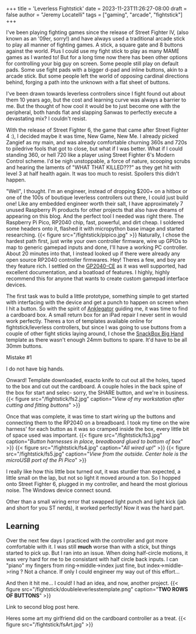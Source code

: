 +++
title = 'Leverless Fightstick'
date = 2023-11-23T11:26:27-08:00
draft = false
author = "Jeremy Locatelli"
tags = ["gaming", "arcade", "fightstick"]
+++

I've been playing fighting games since the release of Street Fighter IV, (also known as an '09er, sorry!) and have always used a traditional arcade stick
to play all manner of fighting games. A stick, a square gate and 8 buttons against the world. Plus I could use my fight stick to play as many MAME games as I wanted to! But for a long time now there has been other options for controlling your big guy on screen. Some people still play on default pads. Some use fight pads with a bigger d-pad and inline buttons, akin to a arcade stick. But some people left the world of opposing cardinal directions behind, forging a path into the unknown with a flat sheet of buttons. 

I've been drawn towards leverless controllers since I fight found out about them 10 years ago, but the cost and learning curve was always a barrier to me.
But the thought of how cool it would be to just become one with the peripheral, both hands flat and slapping Sanwas to perfectly execute a devastating mix? I couldn't resist. 

With the release of Street Fighter 6, the game that came after Street Fighter 4 :), I decided maybe it was time, New Game, New Me. I already picked Zangief as my main, and was already comfortable churning 360s and 720s to piledrive fools that got to close, but what if I was better. What if I could standing 360, or hell 720 like a player using Street Fighter 6's Modern Control scheme. I'd be nigh unstoppable, a force of nature, scooping scrubs and hearing the laments of "WHAT THAT KILLED???" as they get hit with level 3 at half health again. It was too much to resist. 
Spoilers this didn't happen.

"Well", I thought.
I'm an engineer, instead of dropping $200+ on a hitbox or one of the 100s of boutique leverless controllers out there, I could just build one!
Like any embedded engineer worth their salt, I have approximately 7 unused Raspberry Pi products for other projects that also have dreams of appearing on this blog. And the perfect tool I needed was right there. The Raspberry Pi Pico, RP2040 chip, fast, powerful, and dirt cheap. I soldered some headers onto it, flashed it with micropython base image and started researching. 
{{< figure src="/fightstick/pipico.jpg" >}}
Naturally, I chose the hardest path first, just write your own controller firmware, wire up GPIOs to map to generic gamepad inputs and done, I'll have a working PC controller. About 20 minutes into that, I instead looked up if there were already any open source RP2040 controller firmwares. Hey! Theres a few, and boy are they feature rich. I settled on the [GP2040-CE](https://github.com/OpenStickCommunity/GP2040-CE) as it was well supported, had excellent documentation, and a boatload of features. I highly, highly recommend this for anyone that wants to create custom gamepad interface devices. 

The first task was to build a little prototype, something simple to get started with interfacing with the device and get a punch to happen on screen when I hit a button. So with the spirit of [Anklegator](https://www.youtube.com/watch?v=iM_rHJM6pFQ) guiding me, it was time to find a cardboard box. A small return box for an iPad repair I never sent in would work perfectly. Theres a ton of templates available online for fightstick/leverless controllers, but since I was going to use buttons from a couple of other fight sticks laying around, I chose the [SnackBox Big Hand](https://focusattack.com/artwork-print-and-cut-for-junk-food-arcades-snackbox-button-only-big-hands-panel/) template as there wasn't enough 24mm buttons to spare. It'd have to be all 30mm buttons.

Mistake #1

I do not have big hands. 

Onward! Template downloaded, exacto knife to cut out all the holes, taped to the box and cut out the cardboard. A couple holes in the back spine of the box for start and selec- sorry, the SHARE button, and we're in business. 
{{< figure src="/fightstick/fs2.jpg" caption="*View of my workstation after cutting and fitting buttons*" >}}

Once that was complete, it was time to start wiring up the buttons and connecting them to the RP2040 on a breadboard. I took my time on the wire harness' for each button as it was so cramped inside the box, every little bit of space used was important.
{{< figure src="/fightstick/fs3.jpg" caption="*Button harnesses in place, breadboard glued to bottom of box*" >}}
{{< figure src="/fightstick/fs4.jpg" caption="*All wired up!*" >}}
{{< figure src="/fightstick/fs5.jpg" caption="*View from the outside. Center hole is the microUSB port of the Pi Pico*" >}}

I really like how this little box turned out, it was sturdier than expected, a little small on the lap, but not so light it moved around a ton. 
So I hopped onto Street Fighter 6, plugged in my controller, and heard the most glorious noise. The Windows device connect sound. 

Other than a small wiring error that swapped light punch and light kick (jab and short for you ST nerds), it worked perfectly! Now it was the hard part.

## Learning

Over the next few days I practiced with the controller and got more comfortable with it. I was still **much** worse than with a stick, but things started to pick up. But I ran into an issue. When doing half-circle motions, it was very hard for me to be consistant with half circle back inputs. I can "piano" my fingers from ring->middle->index just fine, but index->middle->ring ? Not a chance. If only I could engineer my way out of this effort...

And then it hit me... I could! I had an idea, and now, another project. 
{{< figure src="/fightstick/doubleleverlesstemplate.png" caption="**TWO ROWS OF BUTTONS**" >}}

Link to second blog post here.

Heres some art my girlfriend did on the cardboard controller as a treat. 
{{< figure src="/fightstick/fsArt.jpg" >}}
